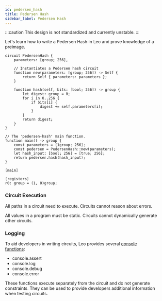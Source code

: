 ```yaml
---
id: pedersen_hash
title: Pedersen Hash
sidebar_label: Pedersen Hash
---
```


:::caution
This design is not standardized and currently unstable.
:::

Let's learn how to write a Pedersen Hash in Leo and prove knowledge of a preimage.

```leo title="src/main.leo"
circuit PedersenHash {
    parameters: [group; 256],

    // Instantiates a Pedersen hash circuit
    function new(parameters: [group; 256]) -> Self {
        return Self { parameters: parameters };
    }

    function hash(self, bits: [bool; 256]) -> group {
        let digest: group = 0;
        for i in 0..256 {
            if bits[i] {
                digest += self.parameters[i];
            }
        }
        return digest;
    }
}

// The 'pedersen-hash' main function.
function main() -> group {
    const parameters = [1group; 256];
    const pedersen = PedersenHash::new(parameters);
    let hash_input: [bool; 256] = [true; 256];
    return pedersen.hash(hash_input);
}

```

```leo title="inputs/pedersen.in"
[main]

[registers]
r0: group = (1, 0)group;
```

### Circuit Execution
All paths in a circuit need to execute. Circuits cannot reason about errors.

All values in a program must be static. Circuits cannot dynamically generate other circuits.

### Logging
To aid developers in writing circuits, Leo provides several [console functions](../language/11_console.md):
* console.assert
* console.log
* console.debug
* console.error

These functions execute separately from the circuit and do not generate constraints.
They can be used to provide developers additional information when testing circuits.